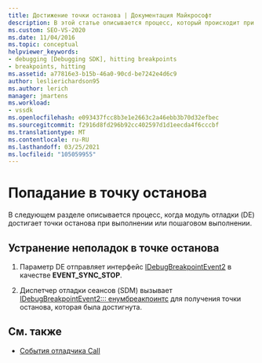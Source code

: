 ```yaml
---
title: Достижение точки останова | Документация Майкрософт
description: В этой статье описывается процесс, который происходит при попадании отладчика в точку останова во время работы или пошагового выполнения.
ms.custom: SEO-VS-2020
ms.date: 11/04/2016
ms.topic: conceptual
helpviewer_keywords:
- debugging [Debugging SDK], hitting breakpoints
- breakpoints, hitting
ms.assetid: a77816e3-b15b-46a0-90cd-be7242e4d6c9
author: leslierichardson95
ms.author: lerich
manager: jmartens
ms.workload:
- vssdk
ms.openlocfilehash: e093437fcc8b3e1e2663c2a46ebb3b70d32efbec
ms.sourcegitcommit: f2916d8fd296b92cc402597d1d1eecda4f6cccbf
ms.translationtype: MT
ms.contentlocale: ru-RU
ms.lasthandoff: 03/25/2021
ms.locfileid: "105059955"
---
```

# <a name="hit-a-breakpoint"></a>Попадание в точку останова
В следующем разделе описывается процесс, когда модуль отладки (DE) достигает точки останова при выполнении или пошаговом выполнении.

## <a name="troubleshoot-a-hit-breakpoint"></a>Устранение неполадок в точке останова

1. Параметр DE отправляет интерфейс [IDebugBreakpointEvent2](../../extensibility/debugger/reference/idebugbreakpointevent2.md) в качестве **EVENT_SYNC_STOP**.

2. Диспетчер отладки сеансов (SDM) вызывает [IDebugBreakpointEvent2::: енумбреакпоинтс](../../extensibility/debugger/reference/idebugbreakpointevent2-enumbreakpoints.md) для получения точки останова, которая была достигнута.

## <a name="see-also"></a>См. также
- [События отладчика Call](../../extensibility/debugger/calling-debugger-events.md)
